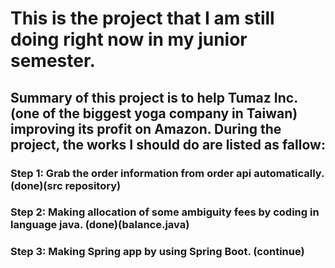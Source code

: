 # This is the project that I am still doing right now in my junior semester.
## Summary of this project is to help Tumaz Inc. (one of the biggest yoga company in Taiwan) improving its profit on Amazon. During the project, the works I should do are listed as fallow:

### Step 1: Grab the order information from order api automatically. (done)(src repository)
 
### Step 2: Making allocation of some ambiguity fees by coding in language java. (done)(balance.java)

### Step 3: Making Spring app by using Spring Boot. (continue)  
